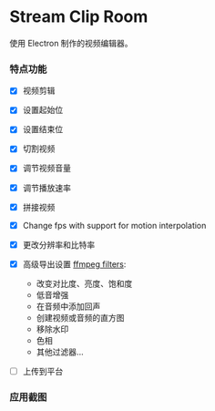 # Stream Clip Room

使用 Electron 制作的视频编辑器。

### 特点功能

- [x] 视频剪辑

- [x] 设置起始位

- [x] 设置结束位

- [x] 切割视频

- [x] 调节视频音量

- [x] 调节播放速率

- [x] 拼接视频

- [x] Change fps with support for motion interpolation

- [x] 更改分辨率和比特率

- [x] 高级导出设置 [ffmpeg filters](https://ffmpeg.org/ffmpeg-filters.html):

  - 改变对比度、亮度、饱和度
  - 低音增强
  - 在音频中添加回声
  - 创建视频或音频的直方图
  - 移除水印
  - 色相
  - 其他过滤器...

- [ ] 上传到平台

### 应用截图

<!-- Main editor
![Editor](/.gh/basic.png?raw=true "Editor")

Light theme support
![Editor (light theme)](/.gh/basic-light.png?raw=true "Editor (light theme)")

Export settings
![Export settings](/.gh/export-settings.png?raw=true "Export settings")

Advanced export settings
![Advanced export settings](/.gh/advanced.png?raw=true "Advanced export settings")

Upload to YouTube
![Upload settings](/.gh/upload.png?raw=true "Upload settings")

Check status of export and upload
![Export status](/.gh/export-status.png?raw=true "Export status") -->
